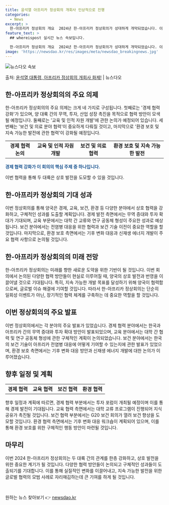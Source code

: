 ```yaml
---
title: 윤석열 아프리카 정상회의 개회사 인상적으로 진행
categories:
  - News
excerpt: >
  한-아프리카 정상회의 개요  2024년 한-아프리카 정상회의가 성대하게 개막되었습니다. 이 회의는 양 대륙 …
feature_text: >
  ## whereispost 실시간 뉴스 속보입니다.

  한-아프리카 정상회의 개요  2024년 한-아프리카 정상회의가 성대하게 개막되었습니다. 이 회의는 양 대륙 …
image: 'https://newsdao.kr/res/images/meta/newsdao_breakingnews.jpg'
---
```


![뉴스다오 속보](https://newsdao.kr/res/images/meta/newsdao_breakingnews.jpg)

<p>출처: <a href="https://newsdao.kr/4060" rel="dofollow">윤석열 대통령, 아프리카 정상회의 개회사 화제!</a> | 뉴스다오</p>

<h2 data-ke-size="size26">한-아프리카 정상회의의 주요 의제</h2>
<p data-ke-size="size16">한-아프리카 정상회의의 주요 의제는 크게 네 가지로 구성됩니다. 첫째로는 '경제 협력 강화'가 있으며, 양 대륙 간의 무역, 투자, 산업 성장 촉진을 목적으로 협력 방안이 모색될 예정입니다. 둘째로는 '교육 및 인적 자원 개발'에 관한 논의가 예정되어 있습니다. 세 번째는 '보건 및 의료 분야 협력'이 중요하게 다뤄질 것이고, 마지막으로 '환경 보호 및 지속 가능한 발전에 관한 협력'이 강화될 예정입니다.</p>

<table>
  <tr>
    <td style="text-align: center; height: 17px;"><b>경제 협력 논의</b></td>
    <td style="text-align: center; height: 17px;"><b>교육 및 인적 자원 개발</b></td>
    <td style="text-align: center; height: 17px;"><b>보건 및 의료 협력</b></td>
    <td style="text-align: center; height: 17px;"><b>환경 보호 및 지속 가능한 발전</b></td>
  </tr>
</table>
<b><span style="color: #1a5490;">경제 협력 강화가 이 회의의 핵심 주제 중 하나입니다.</span></b>
<p data-ke-size="size16">이번 협력을 통해 두 대륙은 상호 발전을 도모할 수 있을 것입니다.</p>

<h2 data-ke-size="size26">한-아프리카 정상회의 기대 성과</h2>
<p data-ke-size="size16">이번 정상회의를 통해 양국은 경제, 교육, 보건, 환경 등 다양한 분야에서 상호 협력을 강화하고, 구체적인 성과를 도출할 계획입니다. 경제 발전 측면에서는 무역 증대와 투자 확대가 기대되며, 교육 부문에서는 대학 간 교류와 연구 공동체 형성이 주요한 성과로 예상됩니다. 보건 분야에서는 전염병 대응을 위한 협력과 보건 기술 이전이 중요한 역할을 할 것입니다. 마지막으로, 환경 보호 측면에서는 기후 변화 대응과 신재생 에너지 개발이 주요 협력 사항으로 논의될 것입니다.</p>

<h2 data-ke-size="size26">한-아프리카 정상회의의 미래 전망</h2>
<p data-ke-size="size16">한-아프리카 정상회의는 미래를 향한 새로운 도약을 위한 기반이 될 것입니다. 이번 회의에서 논의된 다양한 협력 방안들이 현실로 이루어질 때, 양국의 상호 발전과 번영을 이끌어낼 것으로 기대됩니다. 특히, 지속 가능한 개발 목표를 달성하기 위해 양국이 협력함으로써, 글로벌 이슈 해결에 기여할 것입니다. 따라서 한-아프리카 정상회의는 단순히 일회성 이벤트가 아닌, 장기적인 협력 체계를 구축하는 데 중요한 역할을 할 것입니다.</p>

<h2 data-ke-size="size26">이번 정상회의의 주요 발표</h2>
<p data-ke-size="size16">이번 정상회의에서는 각 분야의 주요 발표가 있었습니다. 경제 협력 분야에서는 한국과 아프리카 간의 무역 증대와 투자 확대 방안이 발표되었으며, 교육 분야에서는 대학 간 협력 및 연구 공동체 형성에 관한 구체적인 계획이 논의되었습니다. 보건 분야에서는 한국의 보건 기술이 아프리카 전염병 대응에 어떻게 기여할 수 있는지에 관한 발표가 있었으며, 환경 보호 측면에서는 기후 변화 대응 방안과 신재생 에너지 개발에 대한 논의가 이루어졌습니다.</p>

<h2 data-ke-size="size26">향후 일정 및 계획</h2>
<table>
  <tr>
    <td style="text-align: center; height: 17px;"><b>경제 협력</b></td>
    <td style="text-align: center; height: 17px;"><b>교육 협력</b></td>
    <td style="text-align: center; height: 17px;"><b>보건 협력</b></td>
    <td style="text-align: center; height: 17px;"><b>환경 협력</b></td>
  </tr>
</table>
<p data-ke-size="size16">향후 일정과 계획에 따르면, 경제 협력 부분에서는 투자 포럼이 개최될 예정이며 이를 통해 경제 발전이 기대됩니다. 교육 협력 측면에서는 대학 교류 프로그램이 진행되어 지식 공유가 촉진될 것입니다. 보건 협력 부분에서는 G20 보건 회의가 열려 보건 향상을 도모할 것입니다. 환경 협력 측면에서는 기후 변화 대응 워크숍이 계획되어 있으며, 이를 통해 환경 보호를 위한 구체적인 행동 방안이 마련될 것입니다.</p>

<h2 data-ke-size="size26">마무리</h2>
<p data-ke-size="size16">이번 2024 한-아프리카 정상회의는 두 대륙 간의 관계를 한층 강화하고, 상호 발전을 위한 중요한 계기가 될 것입니다. 다양한 협력 방안들이 논의되고 구체적인 성과들이 도출되기를 기대합니다. 이를 통해 실질적인 변화를 이끌어내고, 지속 가능한 발전을 위한 글로벌 협력의 모범 사례로 자리매김하는데 큰 기여를 하게 될 것입니다.</p>

<p data-ke-size="size16">&nbsp;</p> 

원하는 뉴스 찾아보기 👉 <a href="https://newsdao.kr" rel="dofollow">newsdao.kr</a>


